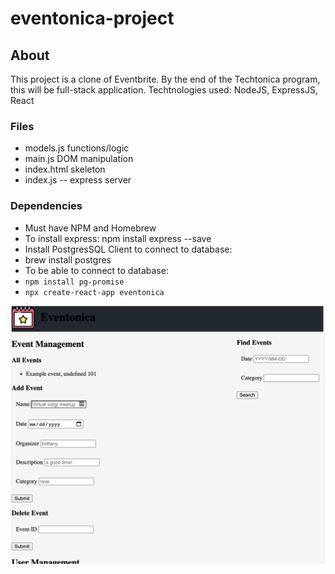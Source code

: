 # eventonica-project

## About
This project is a clone of Eventbrite. By the end of the Techtonica program, this will be full-stack application. Techtnologies used: NodeJS, ExpressJS, React 

### Files
- models.js functions/logic
- main.js DOM manipulation
- index.html skeleton
- index.js -- express server 

### Dependencies
- Must have NPM and Homebrew
- To install express: npm install express --save
- Install PostgresSQL Client to connect to database:
- brew install postgres 
- To be able to connect to database:
- `npm install pg-promise`
- `npx create-react-app eventonica`



![picture of progress](https://github.com/akivalencia/eventonica-project/blob/main/eventonica.png)



